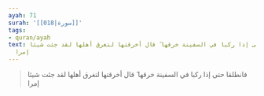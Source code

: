 ```yaml
---
ayah: 71
surah: '[[018|سورة]]'
tags:
- quran/ayah
text: فانطلقا حتى إذا ركبا في السفينة خرقها ۖ قال أخرقتها لتغرق أهلها لقد جئت شيئا
  إمرا
---
```

> فانطلقا حتى إذا ركبا في السفينة خرقها ۖ قال أخرقتها لتغرق أهلها لقد جئت شيئا إمرا
